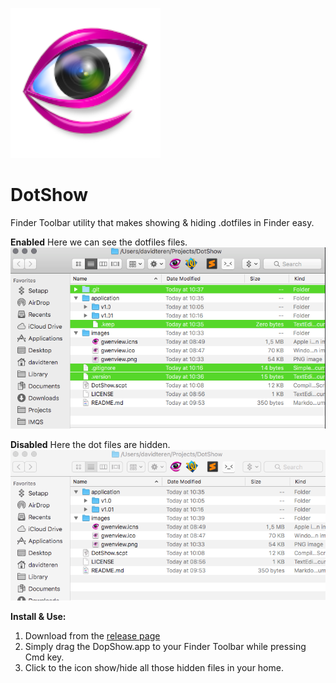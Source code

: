 
![icon_logo](https://github.com/davidteren/DotShow/blob/master/images/gwenview.png?raw=true)

# DotShow

Finder Toolbar utility that makes showing &amp; hiding .dotfiles in Finder easy.


**Enabled** 
Here we can see the dotfiles files.
![dotfiles are visable](https://github.com/davidteren/DotShow/blob/master/images/show_enabled.png?raw=true)


**Disabled**
Here the dot files are hidden.
![dotfiles are hidden](https://github.com/davidteren/DotShow/blob/master/images/show_disabled.png?raw=true)

**Install & Use:** 

 1. Download from the [release page](https://github.com/davidteren/DotShow/releases)
 2. Simply drag the DopShow.app to your Finder Toolbar while pressing Cmd key. 
 3. Click to the icon show/hide all those hidden files in your home. 
